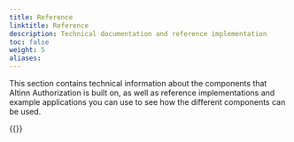 ```yaml
---
title: Reference
linktitle: Reference
description: Technical documentation and reference implementation
toc: false
weight: 5
aliases:
---
```


This section contains technical information about the components that Altinn Authorization is built on, as well as reference implementations and example applications you can use to see how the different components can be used.

{{<children />}}
